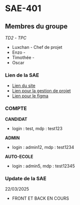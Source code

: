 # SAE-401

## Membres du groupe
_TD2_ - _TPC_

* Luxchan - Chef de projet
* Enzo - 
* Timothée - 
* Oscar 

### Lien de la SAE
* [Lien du site](https://anatanoooooooooo.github.io/SAE401T)
* [Lien pour la gestion de projet](https://docs.google.com/document/d/1JaFwPhuZbUzCGFzK4dZ75tG-1MoBLAszoyxJ0Cg_Mbc/edit?usp=sharing)
* [Lien pour le figma](https://www.figma.com/design/l19bbzA2DafIB0htEvGu4w/Maquette-LOET-Auto-Ecole?node-id=0-1&t=9OHEUjKttR7XU7hg-1)

### COMPTE

__CANDIDAT__  
- login : test, mdp : test123

__ADMIN__  
- login : admin12, mdp : test1234

__AUTO-ECOLE__  
- login : admin5, mdp : test12345

### Update de la SAE
22/03/2025

* FRONT ET BACK EN COURS
